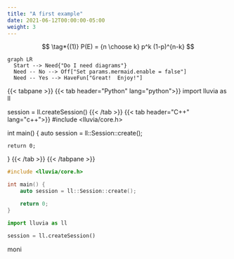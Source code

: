 ```yaml
---
title: "A first example"
date: 2021-06-12T00:00:00-05:00
weight: 3
---
```



$$
    \tag*{(1)} P(E) = {n \choose k} p^k (1-p)^{n-k}
$$


```mermaid
graph LR
  Start --> Need{"Do I need diagrams"}
  Need -- No --> Off["Set params.mermaid.enable = false"]
  Need -- Yes --> HaveFun["Great!  Enjoy!"]
```

{{< tabpane >}}
  {{< tab header="Python" lang="python">}}
import lluvia as ll

session = ll.createSession()
{{< /tab >}}
{{< tab header="C++" lang="c++">}}
#include <lluvia/core.h>

int main() {
    auto session = ll::Session::create();

    return 0;
}
{{< /tab >}}
{{< /tabpane >}}

```cpp
#include <lluvia/core.h>

int main() {
    auto session = ll::Session::create();

    return 0;
}
```

```python
import lluvia as ll

session = ll.createSession()
```

moni
